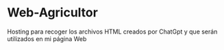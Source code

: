 # Web-Agricultor
Hosting para recoger los archivos HTML creados por ChatGpt y que serán utilizados en mi página Web
